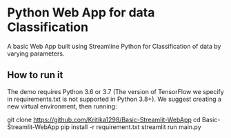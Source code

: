 # Python Web App for data Classification

A basic Web App built using Streamline Python for Classification of data by varying parameters.

## How to run it
The demo requires Python 3.6 or 3.7 (The version of TensorFlow we specify in requirements.txt is not supported in Python 3.8+). We suggest creating a new virtual environment, then running:

git clone https://github.com/Kritika1298/Basic-Streamlit-WebApp
cd Basic-Streamlit-WebApp
pip install -r requirement.txt
streamlit run main.py
